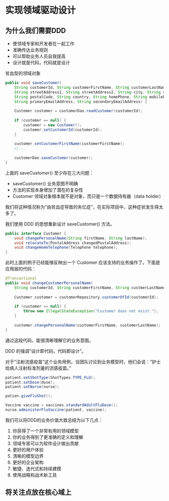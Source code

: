 # 实现领域驱动设计

## 为什么我们需要DDD

- 使领域专家和开发者在一起工作
- 准确传达业务规则
- 可以帮助业务人员自我提高
- 设计就是代码，代码就是设计

贫血型的领域对象

```java
public void saveCustomer(
    String customerId, String customerFirstName, String customerLastName,
    String streetAddress1, String streetAddress2, String city, String stateOrProvince,
    String postalCode, String country, String homePhone, String mobilePhone,
    String primaryEmailAddress, String secondaryEmailAddress) {
    
    Customer customer = customerDao.readCustomer(customerId);
    
    if (customer == null) {
        customer = new Customer();
        customer.setCustomerId(customerId);
    }
    
    customer.setCustomerFirstName(customerFirstName);
    //...
    
    customerDao.saveCustomer(customer);
}
```

上面的 saveCustomer() 至少存在三大问题：

- saveCustomer() 业务意图不明确
- 方法的实现本身增加了潜在的复杂性
- Customer 领域对象根本就不是对象，而只是一个数据持有器（data holder）

我们将这种情况称为“由贫血症导致的失忆症”，在实际项目中，这种症状发生得太多了。

我们使用 DDD 的思想重新设计 saveCustomer() 方法。

```java
public interface Customer {
    void changePersonalName(String firstName, String lastName);
    void relocateTo(PostalAddress changedPostalAddress);
    void changeHomeTelephone(Telephone telephone);
}
```

此时上面的例子已经能够反映出一个 Customer 应该支持的业务操作了。下面是应用层的代码：

```java
@Transactional
public void changeCustomerPersonalName(
    String customerId, String customerFirstName, String custmerLastName) {
    
    Customer customer = customerRepository.customerOfId(customerId);
    
    if (customer == null) {
        throw new IllegalStateException("Customer does not exist.");
    }
    
    customer.changePersonalName(customerFirstName, customerLastName);
}
```

通过这段代码，能很清晰理解它的业务意图。

DDD 的强调“设计即代码，代码即设计”。

对于“注射流感疫苗”这个业务用例，当团队讨论到业务模型时，他们会说：“护士给病人注射标准剂量的流感疫苗。”

```java
patient.setShotType(ShotTypes.TYPE_FLU);
patient.setDose(dose);
patient.setNurse(nurse);
```

```java
patien.giveFluShot();
```

```java
Vaccine vaccine = vaccines.standardAdultFluDose();
nurse.administerFluVaccine(patient, vaccine);
```

我们可以将DDD的业务价值大致总结为以下几点：

1. 你获得了一个非常有用的领域模型
2. 你的业务得到了更准确的定义和理解
3. 领域专家可以为软件设计做出贡献
4. 更好的用户体验
5. 清晰的模型边界
6. 更好的企业架构
7. 敏捷、迭代式和持续建模
8. 使用战略和战术新工具

## 将关注点放在核心域上





